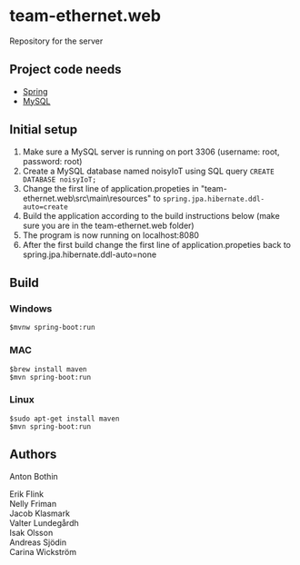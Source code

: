 # team-ethernet.web
Repository for the server

## Project code needs
* [Spring](https://start.spring.io/)
* [MySQL](https://dev.mysql.com/downloads/)

## Initial setup
1. Make sure a MySQL server is running on port 3306 (username: root, password: root)
2. Create a MySQL database named noisyIoT using SQL query `CREATE DATABASE noisyIoT;`
3. Change the first line of application.propeties in "team-ethernet.web\src\main\resources\" to `spring.jpa.hibernate.ddl-auto=create`
4. Build the application according to the build instructions below (make sure you are in the team-ethernet.web folder)
5. The program is now running on localhost:8080
6. After the first build change the first line of application.propeties back to spring.jpa.hibernate.ddl-auto=none

## Build

### Windows
```
$mvnw spring-boot:run
```
### MAC
```
$brew install maven
$mvn spring-boot:run
```
### Linux
```
$sudo apt-get install maven
$mvn spring-boot:run
```
## Authors
Anton Bothin

Erik Flink  
Nelly Friman  
Jacob Klasmark  
Valter Lundegårdh  
Isak Olsson  
Andreas Sjödin  
Carina Wickström
